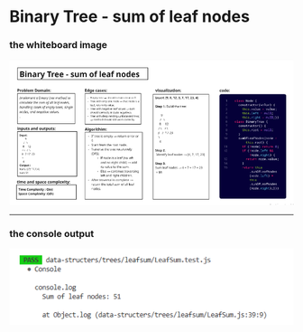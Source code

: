 # Binary Tree - sum of leaf nodes
### the whiteboard image 
![](../../../docs/whiteboard-sumleaf.PNG)
___
### the console output
![](../../../docs/consol-sumleaf.PNG)